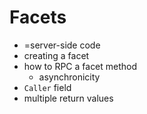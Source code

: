 # Facets

- =server-side code
- creating a facet
- how to RPC a facet method
    - asynchronicity
- `Caller` field
- multiple return values
